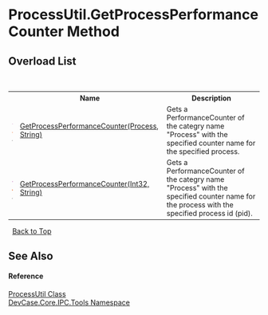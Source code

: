 # ProcessUtil.GetProcessPerformanceCounter Method 
 


## Overload List
&nbsp;<table><tr><th></th><th>Name</th><th>Description</th></tr><tr><td>![Public method](media/pubmethod.gif "Public method")![Static member](media/static.gif "Static member")![Code example](media/CodeExample.png "Code example")</td><td><a href="M_DevCase_Core_IPC_Tools_ProcessUtil_GetProcessPerformanceCounter">GetProcessPerformanceCounter(Process, String)</a></td><td>
Gets a PerformanceCounter of the categry name "Process" with the specified counter name for the specified process.</td></tr><tr><td>![Public method](media/pubmethod.gif "Public method")![Static member](media/static.gif "Static member")![Code example](media/CodeExample.png "Code example")</td><td><a href="M_DevCase_Core_IPC_Tools_ProcessUtil_GetProcessPerformanceCounter_1">GetProcessPerformanceCounter(Int32, String)</a></td><td>
Gets a PerformanceCounter of the categry name "Process" with the specified counter name for the process with the specified process id (pid).</td></tr></table>&nbsp;
<a href="#processutil.getprocessperformancecounter-method">Back to Top</a>

## See Also


#### Reference
<a href="T_DevCase_Core_IPC_Tools_ProcessUtil">ProcessUtil Class</a><br /><a href="N_DevCase_Core_IPC_Tools">DevCase.Core.IPC.Tools Namespace</a><br />
